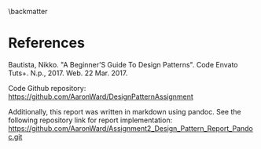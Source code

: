 \backmatter

# References

Bautista, Nikko. "A Beginner’S Guide To Design Patterns". Code Envato Tuts+. N.p., 2017. Web. 22 Mar. 2017.

Code Github repository: https://github.com/AaronWard/DesignPatternAssignment

Additionally, this report was written in markdown using pandoc. See the following repository link for report implementation: https://github.com/AaronWard/Assignment2_Design_Pattern_Report_Pandoc.git